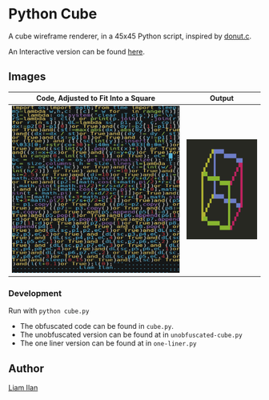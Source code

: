 # Python Cube
A cube wireframe renderer, in a 45x45 Python script, inspired by [donut.c](https://www.a1k0n.net/2006/09/15/obfuscated-c-donut.html).

An Interactive version can be found [here](https://replit.com/@snowboardsheep/Python-Cube?v=1).
## Images
| Code, Adjusted to Fit Into a Square    | Output                              |
|----------------------------------------|-------------------------------------|
| ![45x45 Script](./img/square-font.png) | ![Wireframe Cube](./img/output.png) |

### Development
Run with `python cube.py`
- The obfuscated code can be found in `cube.py`.
- The unobfuscated version can be found at in `unobfuscated-cube.py`
- The one liner version can be found at in `one-liner.py`

## Author
[Liam Ilan](https://github.com/liam-ilan)